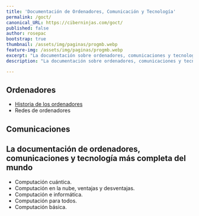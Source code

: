 ```yaml
---
title: 'Documentación de Ordenadores, Comunicación y Tecnología'
permalink: /goct/
canonical_URL: https://ciberninjas.com/goct/
published: false
author: rosepac
bootstrap: true
thumbnail: /assets/img/paginas/progmb.webp
feature-img: /assets/img/paginas/progmb.webp
excerpt: "La documentación sobre ordenadores, comunicaciones y tecnología más completa del mundo"
description: "La documentación sobre ordenadores, comunicaciones y tecnología más completa del mundo"

---
```


## Ordenadores

- [Historia de los ordenadores](/historia-ordenadores/) <!-- https://www.explainthatstuff.com/historyofcomputers.html -->
- Redes de ordenadores <!-- https://www.explainthatstuff.com/howcomputernetworkswork.html -->
<!-- https://www.explainthatstuff.com/articles_computers.html -->

## Comunicaciones

<!-- https://www.explainthatstuff.com/articles_communications.html -->

## La documentación de ordenadores, comunicaciones y tecnología más completa del mundo 

- Computación cuántica. <!-- https://www.explainthatstuff.com/quantum-computing.html -->
- Computación en la nube, ventajas y desventajas. <!-- https://www.explainthatstuff.com/cloud-computing-introduction.html  -->
- Computación e informática.
- Computación para todos.
- Computación básica.